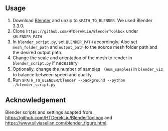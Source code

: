 ## Usage

1. Download [Blender](https://www.blender.org/download/) and unzip to `$PATH_TO_BLENDER`. We used Blender 3.3.0.
2. Clone `https://github.com/HTDerekLiu/BlenderToolbox` under `$BLENDER_PATH`
3. In `blender_script.py`, set `BLENDER_PATH` accordingly. Also set `mesh_folder_path` and `output_path` to the source mesh folder path and the desired output path.
4. Change the scale and orientation of the mesh to render in `blender_script.py` if necessary
5. Optionally, change the number of samples （`num_samples`) in `blender_viz` to balance between speed and quality
6. Run `$PATH_TO_BLENDER/blender --background --python ./blender_script.py`


## Acknowledgement

Blender scripts and settings adapted from https://github.com/HTDerekLiu/BlenderToolbox and https://www.silviasellan.com/blender_figure.html.
